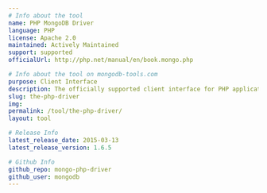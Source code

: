 ```yaml
---
# Info about the tool
name: PHP MongoDB Driver
language: PHP
license: Apache 2.0
maintained: Actively Maintained
support: supported
officialUrl: http://php.net/manual/en/book.mongo.php

# Info about the tool on mongodb-tools.com
purpose: Client Interface
description: The officially supported client interface for PHP applications.
slug: the-php-driver
img: 
permalink: /tool/the-php-driver/
layout: tool

# Release Info
latest_release_date: 2015-03-13
latest_release_version: 1.6.5

# Github Info
github_repo: mongo-php-driver
github_user: mongodb
---
```


